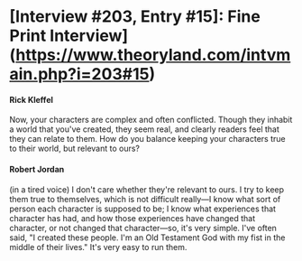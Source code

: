 # [Interview #203, Entry #15]: Fine Print Interview](https://www.theoryland.com/intvmain.php?i=203#15)

#### Rick Kleffel

Now, your characters are complex and often conflicted. Though they inhabit a world that you've created, they seem real, and clearly readers feel that they can relate to them. How do you balance keeping your characters true to their world, but relevant to ours?

#### Robert Jordan

(in a tired voice) I don't care whether they're relevant to ours. I try to keep them true to themselves, which is not difficult really—I know what sort of person each character is supposed to be; I know what experiences that character has had, and how those experiences have changed that character, or not changed that character—so, it's very simple. I've often said, "I created these people. I'm an Old Testament God with my fist in the middle of their lives." It's very easy to run them.

